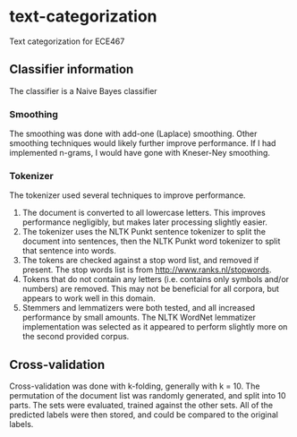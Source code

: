 # text-categorization
Text categorization for ECE467

## Classifier information
The classifier is a Naive Bayes classifier

### Smoothing
The smoothing was done with add-one (Laplace) smoothing.  Other smoothing techniques would likely further improve performance. If I had implemented n-grams, I would have gone with Kneser-Ney smoothing.

### Tokenizer
The tokenizer used several techniques to improve performance.

1. The document is converted to all lowercase letters.  This improves performance negligibly, but makes later processing slightly easier.
2. The tokenizer uses the NLTK Punkt sentence tokenizer to split the document into sentences, then the NLTK Punkt word tokenizer to split that sentence into words.
3. The tokens are checked against a stop word list, and removed if present.  The stop words list is from http://www.ranks.nl/stopwords.
4. Tokens that do not contain any letters (i.e. contains only symbols and/or numbers) are removed.  This may not be beneficial for all corpora, but appears to work well in this domain.
5. Stemmers and lemmatizers were both tested, and all increased performance by small amounts.  The NLTK WordNet lemmatizer implementation was selected as it appeared to perform slightly more on the second provided corpus.

## Cross-validation
Cross-validation was done with k-folding, generally with k = 10.  The permutation of the document list was randomly generated, and split into 10 parts.  The sets were evaluated, trained against the other sets.  All of the predicted labels were then stored, and could be compared to the original labels.
